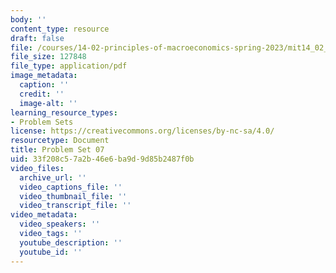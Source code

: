 ```yaml
---
body: ''
content_type: resource
draft: false
file: /courses/14-02-principles-of-macroeconomics-spring-2023/mit14_02_s23_pset7.pdf
file_size: 127848
file_type: application/pdf
image_metadata:
  caption: ''
  credit: ''
  image-alt: ''
learning_resource_types:
- Problem Sets
license: https://creativecommons.org/licenses/by-nc-sa/4.0/
resourcetype: Document
title: Problem Set 07
uid: 33f208c5-7a2b-46e6-ba9d-9d85b2487f0b
video_files:
  archive_url: ''
  video_captions_file: ''
  video_thumbnail_file: ''
  video_transcript_file: ''
video_metadata:
  video_speakers: ''
  video_tags: ''
  youtube_description: ''
  youtube_id: ''
---
```

